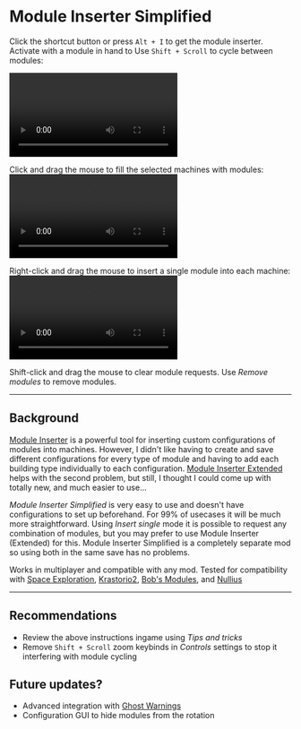 # Module Inserter Simplified

Click the shortcut button or press `Alt + I` to get the module inserter. Activate with a module in hand to Use `Shift + Scroll` to cycle between modules:

![Cycle modules](cycle-modules.mp4)

Click and drag the mouse to fill the selected machines with modules:
![Insert all](insert-all.mp4)

Right-click and drag the mouse to insert a single module into each machine:
![Insert single](insert-single.mp4)

Shift-click and drag the mouse to clear module requests.
Use _Remove modules_ to remove modules.

-----
## Background
[Module Inserter](https://mods.factorio.com/mod/ModuleInserter) is a powerful tool for inserting custom configurations of modules into machines. However, I didn't like having to create and save different configurations for every type of module and having to add each building type individually to each configuration. [Module Inserter Extended](https://mods.factorio.com/mod/ModuleInserterEx) helps with the second problem, but still, I thought I could come up with totally new, and much easier to use...

_Module Inserter Simplified_ is very easy to use and doesn't have configurations to set up beforehand. For 99% of usecases it will be much more straightforward. Using _Insert single_ mode it is possible to request any combination of modules, but you may prefer to use Module Inserter (Extended) for this. Module Inserter Simplified is a completely separate mod so using both in the same save has no problems.

Works in multiplayer and compatible with any mod. Tested for compatibility with [Space Exploration](https://mods.factorio.com/mod/space-exploration), [Krastorio2](https://mods.factorio.com/mod/Krastorio2), [Bob's Modules](https://mods.factorio.com/mod/bobmodules), and [Nullius](https://mods.factorio.com/mod/nullius)

-----
## Recommendations
- Review the above instructions ingame using _Tips and tricks_
- Remove `Shift + Scroll` zoom keybinds in _Controls_ settings to stop it interfering with module cycling

## Future updates?
- Advanced integration with [Ghost Warnings](https://mods.factorio.com/mod/GhostWarnings)
- Configuration GUI to hide modules from the rotation

